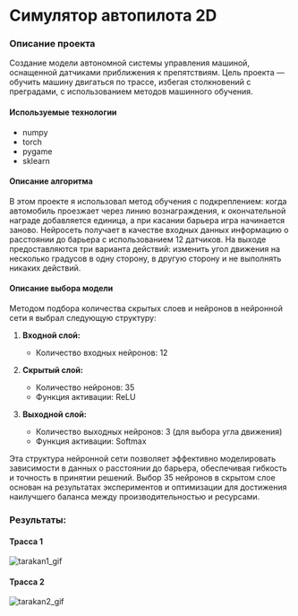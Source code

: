 # Симулятор автопилота 2D
### Описание проекта
Создание модели автономной системы управления машиной, оснащенной датчиками приближения к препятствиям. Цель проекта — обучить машину двигаться по трассе, избегая столкновений с преградами, с использованием методов машинного обучения.
#### Используемые технологии
- numpy
- torch
- pygame
- sklearn

#### Описание алгоритма

В этом проекте я использовал метод обучения с подкреплением: когда автомобиль проезжает через линию вознаграждения, к окончательной награде добавляется единица, а при касании барьера игра начинается заново. 
Нейросеть получает в качестве входных данных информацию о расстоянии до барьера с использованием 12 датчиков. На выходе предоставляются три варианта действий: изменить угол движения на несколько градусов в одну сторону, в другую сторону и не выполнять никаких действий.

#### Описание выбора модели

Методом подбора количества скрытых слоев и нейронов в нейронной сети я выбрал следующую структуру:

1. **Входной слой:**
   - Количество входных нейронов: 12

2. **Скрытый слой:**
   - Количество нейронов: 35
   - Функция активации: ReLU

3. **Выходной слой:**
   - Количество выходных нейронов: 3 (для выбора угла движения)
   - Функция активации: Softmax

Эта структура нейронной сети позволяет эффективно моделировать зависимости в данных о расстоянии до барьера, обеспечивая гибкость и точность в принятии решений. Выбор 35 нейронов в скрытом слое основан на результатах экспериментов и оптимизации для достижения наилучшего баланса между производительностью и ресурсами.


### Результаты:

#### Трасса 1

![tarakan1_gif](https://github.com/fluke88/neuro-race-python/assets/84039753/194e54af-3d10-4c7d-98de-e0316bcc62cc)

#### Трасса 2

![tarakan2_gif](https://github.com/fluke88/neuro-race-python/assets/84039753/b0f813df-24b8-4e91-a9f5-39279b0004a5)


